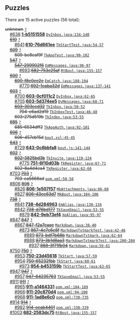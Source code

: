 ## Puzzles

There are 15 active puzzles (56 total):


<del>unknown</del> [`?`](../master/?)<br/>
&nbsp;&nbsp;&nbsp;&nbsp;[#638](https://github.com/yegor256/netbout/issues/638):[**1-b5151558**](https://github.com/yegor256/netbout/issues/638) [`DyInbox.java:134-140`](../master/netbout-web/src/main/java/com/netbout/dynamo/DyInbox.java#L134-L140)<br/>
&nbsp;&nbsp;&nbsp;&nbsp;[<del>610</del>](https://github.com/yegor256/netbout/issues/610) [`?`](../master/?)<br/>
&nbsp;&nbsp;&nbsp;&nbsp;&nbsp;&nbsp;&nbsp;&nbsp;[#641](https://github.com/yegor256/netbout/issues/641):[**610-76d661ee**](https://github.com/yegor256/netbout/issues/641) [`TkStartTest.java:54-57`](../master/netbout-web/src/test/java/com/netbout/rest/bout/TkStartTest.java#L54-L57)<br/>
&nbsp;&nbsp;&nbsp;&nbsp;[<del>609</del>](https://github.com/yegor256/netbout/issues/609) [`?`](../master/?)<br/>
&nbsp;&nbsp;&nbsp;&nbsp;&nbsp;&nbsp;&nbsp;&nbsp;<del>609-bc8eaf9f</del> [`TkAppTest.java:99-102`](../master/netbout-web/src/test/java/com/netbout/rest/TkAppTest.java#L99-L102)<br/>
&nbsp;&nbsp;&nbsp;&nbsp;[<del>547</del>](https://github.com/yegor256/netbout/issues/547) [`?`](../master/?)<br/>
&nbsp;&nbsp;&nbsp;&nbsp;&nbsp;&nbsp;&nbsp;&nbsp;[<del>547-299902f6</del>](https://github.com/yegor256/netbout/issues/682) [`EmMessages.java:96-97`](../master/netbout-web/src/main/java/com/netbout/email/EmMessages.java#L96-L97)<br/>
&nbsp;&nbsp;&nbsp;&nbsp;&nbsp;&nbsp;&nbsp;&nbsp;&nbsp;&nbsp;&nbsp;&nbsp;[#693](https://github.com/yegor256/netbout/issues/693):[<del>682-753e25af</del>](https://github.com/yegor256/netbout/issues/693) [`RtBout.java:155-157`](../master/netbout-client/src/main/java/com/netbout/client/RtBout.java#L155-L157)<br/>
&nbsp;&nbsp;&nbsp;&nbsp;[<del>600</del>](https://github.com/yegor256/netbout/issues/600) [`?`](../master/?)<br/>
&nbsp;&nbsp;&nbsp;&nbsp;&nbsp;&nbsp;&nbsp;&nbsp;[<del>600-f8c0ce2e</del>](https://github.com/yegor256/netbout/issues/692) [`EmCatch.java:188-194`](../master/netbout-web/src/main/java/com/netbout/email/EmCatch.java#L188-L194)<br/>
&nbsp;&nbsp;&nbsp;&nbsp;&nbsp;&nbsp;&nbsp;&nbsp;&nbsp;&nbsp;&nbsp;&nbsp;[#770](https://github.com/yegor256/netbout/issues/770):[<del>692-1caba32d</del>](https://github.com/yegor256/netbout/issues/770) [`EmMessages.java:137-141`](../master/netbout-web/src/main/java/com/netbout/email/EmMessages.java#L137-L141)<br/>
&nbsp;&nbsp;&nbsp;&nbsp;[<del>603</del>](https://github.com/yegor256/netbout/issues/603) [`?`](../master/?)<br/>
&nbsp;&nbsp;&nbsp;&nbsp;&nbsp;&nbsp;&nbsp;&nbsp;[#700](https://github.com/yegor256/netbout/issues/700):[**603-0cf011c2**](https://github.com/yegor256/netbout/issues/700) [`DyInbox.java:62-65`](../master/netbout-web/src/main/java/com/netbout/dynamo/DyInbox.java#L62-L65)<br/>
&nbsp;&nbsp;&nbsp;&nbsp;&nbsp;&nbsp;&nbsp;&nbsp;[#705](https://github.com/yegor256/netbout/issues/705):[**603-5d374ee5**](https://github.com/yegor256/netbout/issues/705) [`DyMessages.java:68-71`](../master/netbout-web/src/main/java/com/netbout/dynamo/DyMessages.java#L68-L71)<br/>
&nbsp;&nbsp;&nbsp;&nbsp;&nbsp;&nbsp;&nbsp;&nbsp;[<del>603-303ccd32</del>](https://github.com/yegor256/netbout/issues/704) [`TkInbox.java:50-52`](../master/netbout-web/src/main/java/com/netbout/rest/TkInbox.java#L50-L52)<br/>
&nbsp;&nbsp;&nbsp;&nbsp;&nbsp;&nbsp;&nbsp;&nbsp;&nbsp;&nbsp;&nbsp;&nbsp;<del>704-c6ad2d19</del> [`TkInboxTest.java:46-48`](../master/netbout-web/src/test/java/com/netbout/rest/TkInboxTest.java#L46-L48)<br/>
&nbsp;&nbsp;&nbsp;&nbsp;&nbsp;&nbsp;&nbsp;&nbsp;<del>603-275d519b</del> [`TkIndex.java:53-55`](../master/netbout-web/src/main/java/com/netbout/rest/bout/TkIndex.java#L53-L55)<br/>
&nbsp;&nbsp;&nbsp;&nbsp;[<del>685</del>](https://github.com/yegor256/netbout/issues/685) [`?`](../master/?)<br/>
&nbsp;&nbsp;&nbsp;&nbsp;&nbsp;&nbsp;&nbsp;&nbsp;<del>685-6534dff2</del> [`TkAppAuth.java:92-101`](../master/netbout-web/src/main/java/com/netbout/rest/TkAppAuth.java#L92-L101)<br/>
&nbsp;&nbsp;&nbsp;&nbsp;[<del>606</del>](https://github.com/yegor256/netbout/issues/606) [`?`](../master/?)<br/>
&nbsp;&nbsp;&nbsp;&nbsp;&nbsp;&nbsp;&nbsp;&nbsp;<del>606-457eb15d</del> [`bout.xsl:45-45`](../master/netbout-web/src/main/xsl/bout.xsl#L45-L45)<br/>
&nbsp;&nbsp;&nbsp;&nbsp;[<del>643</del>](https://github.com/yegor256/netbout/issues/643) [`?`](../master/?)<br/>
&nbsp;&nbsp;&nbsp;&nbsp;&nbsp;&nbsp;&nbsp;&nbsp;[#729](https://github.com/yegor256/netbout/issues/729):[**643-0c6bbfa8**](https://github.com/yegor256/netbout/issues/729) [`bout.js:141-144`](../master/netbout-web/src/main/js/bout.js#L141-L144)<br/>
&nbsp;&nbsp;&nbsp;&nbsp;[<del>602</del>](https://github.com/yegor256/netbout/issues/602) [`?`](../master/?)<br/>
&nbsp;&nbsp;&nbsp;&nbsp;&nbsp;&nbsp;&nbsp;&nbsp;[<del>602-3825bd3b</del>](https://github.com/yegor256/netbout/issues/751) [`TkInvite.java:119-124`](../master/netbout-web/src/main/java/com/netbout/rest/bout/TkInvite.java#L119-L124)<br/>
&nbsp;&nbsp;&nbsp;&nbsp;&nbsp;&nbsp;&nbsp;&nbsp;&nbsp;&nbsp;&nbsp;&nbsp;[#775](https://github.com/yegor256/netbout/issues/775):[**751-6f10d03b**](https://github.com/yegor256/netbout/issues/775) [`TkRegister.java:67-71`](../master/netbout-web/src/main/java/com/netbout/rest/login/TkRegister.java#L67-L71)<br/>
&nbsp;&nbsp;&nbsp;&nbsp;&nbsp;&nbsp;&nbsp;&nbsp;<del>602-8a4d4ea4</del> [`TkRegister.java:62-66`](../master/netbout-web/src/main/java/com/netbout/rest/login/TkRegister.java#L62-L66)<br/>
&nbsp;&nbsp;&nbsp;&nbsp;[#703](https://github.com/yegor256/netbout/issues/703):[<del>703</del>](https://github.com/yegor256/netbout/issues/703) [`?`](../master/?)<br/>
&nbsp;&nbsp;&nbsp;&nbsp;&nbsp;&nbsp;&nbsp;&nbsp;<del>703-ca5668ad</del> [`pom.xml:58-58`](../master/netbout-web/pom.xml#L58-L58)<br/>
&nbsp;&nbsp;&nbsp;&nbsp;[#806](https://github.com/yegor256/netbout/issues/806):[<del>806</del>](https://github.com/yegor256/netbout/issues/806) [`?`](../master/?)<br/>
&nbsp;&nbsp;&nbsp;&nbsp;&nbsp;&nbsp;&nbsp;&nbsp;[#826](https://github.com/yegor256/netbout/issues/826):[**806-1e507f57**](https://github.com/yegor256/netbout/issues/826) [`MkAttachments.java:86-88`](../master/netbout-client/src/main/java/com/netbout/mock/MkAttachments.java#L86-L88)<br/>
&nbsp;&nbsp;&nbsp;&nbsp;&nbsp;&nbsp;&nbsp;&nbsp;[#827](https://github.com/yegor256/netbout/issues/827):[<del>806-43ee63d7</del>](https://github.com/yegor256/netbout/issues/827) [`MkBout.java:104-106`](../master/netbout-client/src/main/java/com/netbout/mock/MkBout.java#L104-L106)<br/>
&nbsp;&nbsp;&nbsp;&nbsp;[<del>738</del>](https://github.com/yegor256/netbout/issues/738) [`?`](../master/?)<br/>
&nbsp;&nbsp;&nbsp;&nbsp;&nbsp;&nbsp;&nbsp;&nbsp;[#841](https://github.com/yegor256/netbout/issues/841):[**738-4d284963**](https://github.com/yegor256/netbout/issues/841) [`EmAlias.java:130-134`](../master/netbout-web/src/main/java/com/netbout/email/EmAlias.java#L130-L134)<br/>
&nbsp;&nbsp;&nbsp;&nbsp;&nbsp;&nbsp;&nbsp;&nbsp;[#842](https://github.com/yegor256/netbout/issues/842):[<del>738-d76bd177</del>](https://github.com/yegor256/netbout/issues/842) [`TkSaveEmail.java:53-55`](../master/netbout-web/src/main/java/com/netbout/rest/account/TkSaveEmail.java#L53-L55)<br/>
&nbsp;&nbsp;&nbsp;&nbsp;&nbsp;&nbsp;&nbsp;&nbsp;&nbsp;&nbsp;&nbsp;&nbsp;[#879](https://github.com/yegor256/netbout/issues/879):[**842-9eb73ef4**](https://github.com/yegor256/netbout/issues/879) [`XeAlias.java:95-97`](../master/netbout-web/src/main/java/com/netbout/rest/XeAlias.java#L95-L97)<br/>
&nbsp;&nbsp;&nbsp;&nbsp;[#847](https://github.com/yegor256/netbout/issues/847):[<del>847</del>](https://github.com/yegor256/netbout/issues/847) [`?`](../master/?)<br/>
&nbsp;&nbsp;&nbsp;&nbsp;&nbsp;&nbsp;&nbsp;&nbsp;[#867](https://github.com/yegor256/netbout/issues/867):[<del>847-f2a7caae</del>](https://github.com/yegor256/netbout/issues/867) [`Markdown.java:38-40`](../master/netbout-web/src/main/java/com/netbout/rest/Markdown.java#L38-L40)<br/>
&nbsp;&nbsp;&nbsp;&nbsp;&nbsp;&nbsp;&nbsp;&nbsp;&nbsp;&nbsp;&nbsp;&nbsp;[#873](https://github.com/yegor256/netbout/issues/873):[<del>867-4e7e6e8f</del>](https://github.com/yegor256/netbout/issues/873) [`MarkdownTxtmarkTest.java:42-46`](../master/netbout-web/src/test/java/com/netbout/rest/MarkdownTxtmarkTest.java#L42-L46)<br/>
&nbsp;&nbsp;&nbsp;&nbsp;&nbsp;&nbsp;&nbsp;&nbsp;&nbsp;&nbsp;&nbsp;&nbsp;&nbsp;&nbsp;&nbsp;&nbsp;[#889](https://github.com/yegor256/netbout/issues/889):[<del>873-bdf7b68b</del>](https://github.com/yegor256/netbout/issues/889) [`MarkdownTxtmark.java:62-64`](../master/netbout-web/src/main/java/com/netbout/rest/MarkdownTxtmark.java#L62-L64)<br/>
&nbsp;&nbsp;&nbsp;&nbsp;&nbsp;&nbsp;&nbsp;&nbsp;&nbsp;&nbsp;&nbsp;&nbsp;&nbsp;&nbsp;&nbsp;&nbsp;[#888](https://github.com/yegor256/netbout/issues/888):[<del>873-3b1d8aa3</del>](https://github.com/yegor256/netbout/issues/888) [`MarkdownTxtmarkTest.java:200-204`](../master/netbout-web/src/test/java/com/netbout/rest/MarkdownTxtmarkTest.java#L200-L204)<br/>
&nbsp;&nbsp;&nbsp;&nbsp;&nbsp;&nbsp;&nbsp;&nbsp;&nbsp;&nbsp;&nbsp;&nbsp;&nbsp;&nbsp;&nbsp;&nbsp;&nbsp;&nbsp;&nbsp;&nbsp;[#937](https://github.com/yegor256/netbout/issues/937):[<del>888-3f71fb04</del>](https://github.com/yegor256/netbout/issues/937) [`Markdown.java:59-61`](../master/netbout-web/src/main/java/com/netbout/rest/Markdown.java#L59-L61)<br/>
&nbsp;&nbsp;&nbsp;&nbsp;[#750](https://github.com/yegor256/netbout/issues/750):[<del>750</del>](https://github.com/yegor256/netbout/issues/750) [`?`](../master/?)<br/>
&nbsp;&nbsp;&nbsp;&nbsp;&nbsp;&nbsp;&nbsp;&nbsp;[#953](https://github.com/yegor256/netbout/issues/953):[**750-23d45618**](https://github.com/yegor256/netbout/issues/953) [`TkStart.java:57-59`](../master/netbout-web/src/main/java/com/netbout/rest/TkStart.java#L57-L59)<br/>
&nbsp;&nbsp;&nbsp;&nbsp;&nbsp;&nbsp;&nbsp;&nbsp;[#954](https://github.com/yegor256/netbout/issues/954):[<del>750-65232fbb</del>](https://github.com/yegor256/netbout/issues/954) [`TkStart.java:60-61`](../master/netbout-web/src/main/java/com/netbout/rest/TkStart.java#L60-L61)<br/>
&nbsp;&nbsp;&nbsp;&nbsp;&nbsp;&nbsp;&nbsp;&nbsp;&nbsp;&nbsp;&nbsp;&nbsp;[#973](https://github.com/yegor256/netbout/issues/973):[**954-b453159b**](https://github.com/yegor256/netbout/issues/973) [`TkStartTest.java:63-65`](../master/netbout-web/src/test/java/com/netbout/rest/bout/TkStartTest.java#L63-L65)<br/>
&nbsp;&nbsp;&nbsp;&nbsp;[#947](https://github.com/yegor256/netbout/issues/947):[<del>947</del>](https://github.com/yegor256/netbout/issues/947) [`?`](../master/?)<br/>
&nbsp;&nbsp;&nbsp;&nbsp;&nbsp;&nbsp;&nbsp;&nbsp;[#957](https://github.com/yegor256/netbout/issues/957):[<del>947-64235763</del>](https://github.com/yegor256/netbout/issues/957) [`TkSaveEmail.java:53-55`](../master/netbout-web/src/main/java/com/netbout/rest/account/TkSaveEmail.java#L53-L55)<br/>
&nbsp;&nbsp;&nbsp;&nbsp;[#911](https://github.com/yegor256/netbout/issues/911):[<del>911</del>](https://github.com/yegor256/netbout/issues/911) [`?`](../master/?)<br/>
&nbsp;&nbsp;&nbsp;&nbsp;&nbsp;&nbsp;&nbsp;&nbsp;[#965](https://github.com/yegor256/netbout/issues/965):[**911-a1464331**](https://github.com/yegor256/netbout/issues/965) [`pom.xml:184-189`](../master/netbout-client/pom.xml#L184-L189)<br/>
&nbsp;&nbsp;&nbsp;&nbsp;&nbsp;&nbsp;&nbsp;&nbsp;[#966](https://github.com/yegor256/netbout/issues/966):[**911-20c870d4**](https://github.com/yegor256/netbout/issues/966) [`pom.xml:94-100`](../master/netbout-spi/pom.xml#L94-L100)<br/>
&nbsp;&nbsp;&nbsp;&nbsp;&nbsp;&nbsp;&nbsp;&nbsp;[#968](https://github.com/yegor256/netbout/issues/968):[**911-1ad8e6c0**](https://github.com/yegor256/netbout/issues/968) [`pom.xml:730-735`](../master/netbout-web/pom.xml#L730-L735)<br/>
&nbsp;&nbsp;&nbsp;&nbsp;[#914](https://github.com/yegor256/netbout/issues/914):[<del>914</del>](https://github.com/yegor256/netbout/issues/914) [`?`](../master/?)<br/>
&nbsp;&nbsp;&nbsp;&nbsp;&nbsp;&nbsp;&nbsp;&nbsp;[#982](https://github.com/yegor256/netbout/issues/982):[<del>914-ecab4401</del>](https://github.com/yegor256/netbout/issues/982) [`pom.xml:330-339`](../master/netbout-web/pom.xml#L330-L339)<br/>
&nbsp;&nbsp;&nbsp;&nbsp;[#1003](https://github.com/yegor256/netbout/issues/1003):[**682-2583dc75**](https://github.com/yegor256/netbout/issues/1003) [`RtBout.java:155-157`](../master/netbout-client/src/main/java/com/netbout/client/RtBout.java#L155-L157)<br/>